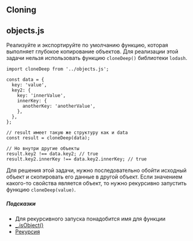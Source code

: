 ## Cloning

## objects.js

Реализуйте и экспортируйте по умолчанию функцию, которая выполняет глубокое копирование объектов. Для реализации этой задачи нельзя использовать функцию `cloneDeep()` библиотеки `lodash`.
```
import cloneDeep from '../objects.js';

const data = {
  key: 'value',
  key2: {
    key: 'innerValue',
    innerKey: {
      anotherKey: 'anotherValue',
    },
  },
};

// result имеет такую же структуру как и data
const result = cloneDeep(data);

// Но внутри другие объекты
result.key2 !== data.key2; // true
result.key2.innerKey !== data.key2.innerKey; // true
```

Для решения этой задачи, нужно последовательно обойти исходный объект и скопировать его данные в другой объект. Если значением какого-то свойства является объект, то нужно рекурсивно запустить функцию `cloneDeep(value)`.

##### Подсказки

* Для рекурсивного запуска понадобится имя для функции
* [_.isObject()](https://lodash.com/docs/4.17.15#isObject)
* [Рекурсия](https://ru.hexlet.io/courses/introduction_to_programming/lessons/recursion/theory_unit)
